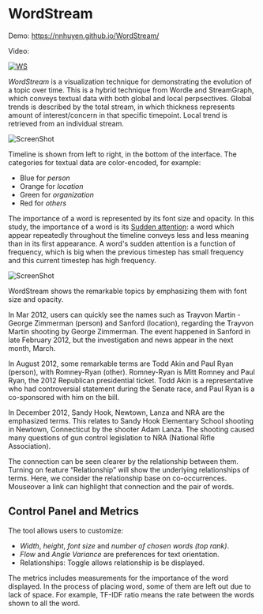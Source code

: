 # WordStream

Demo: https://nnhuyen.github.io/WordStream/



Video: 

[![WS](https://img.youtube.com/vi/DwaDMPhi2Ec/0.jpg)](https://www.youtube.com/watch?v=DwaDMPhi2Ec "Everything Is AWESOME")

*WordStream* is a visualization technique for demonstrating the evolution of a topic over time. This is a hybrid 
technique from Wordle and StreamGraph, which conveys textual data with both global and local perpsectives. Global trends
 is described by the total stream, in which thickness represents amount of interest/concern in that specific 
 timepoint. Local trend is retrieved from an individual stream. 
 
![ScreenShot](https://github.com/nnhuyen/WordStream/blob/master/images/Huffington.png)

Timeline is shown from 
left to right, in the bottom of the interface. The categories for textual data are color-encoded, for example:
- Blue for *person*
- Orange for *location*
- Green for *organization*
- Red for *others*

The importance of a word is represented by its font size and opacity. In this study, the importance of a word is its 
[Sudden 
attention](https://www.cs.uic.edu/~tdang/TimeArcs/EuroVis2016/TimeArcs_Dang_EuroVis2016.pdf): a word which appear repeatedly throughout the timeline conveys less and less meaning than in its first 
appearance. A word's sudden attention is a function of frequency, which is big when the previous timestep has small 
frequency and this current timestep has high frequency. 

![ScreenShot](https://github.com/nnhuyen/WordStream/blob/master/media/highlight.png)

WordStream shows the remarkable topics by emphasizing them with font size and opacity.  

In Mar 2012, users can quickly see the names such as Trayvon Martin - George Zimmerman (person) and Sanford (location), regarding the Trayvon Martin shooting by George Zimmerman. The event happened in Sanford in late February 2012, but the investigation and news appear in the next month, March.

In August 2012, some remarkable terms are Todd Akin and Paul Ryan (person), with Romney-Ryan (other). Romney-Ryan is Mitt Romney and Paul Ryan, the 2012 Republican presidential ticket. Todd Akin is a representative who had controversial statement during the Senate race, and Paul Ryan is a co-sponsored with him on the bill.

In December 2012, Sandy Hook, Newtown, Lanza and NRA are the emphasized terms. This relates to Sandy Hook Elementary School shooting in Newtown, Connecticut by the shooter Adam Lanza. The shooting caused many questions of gun control legislation to NRA (National Rifle Association).

The connection can be seen clearer by the relationship between them. Turning on feature “Relationship” will show the 
underlying relationships of terms. Here, we consider the relationship base on co-occurrences. Mouseover a link can highlight that connection and the pair of words.
 
 ## Control Panel and Metrics
 
 The tool allows users to customize:
  - *Width*, *height*, *font size* and *number of chosen words (top rank)*. 
  - *Flow* 
 and *Angle Variance* are preferences for text orientation.
 - Relationships: Toggle allows relationship is be displayed.
 
 The metrics includes measurements for the importance of the word displayed. In the process of placing word, some of 
 them are left out due to lack of space. For example, TF-IDF ratio means the rate between the words shown to all the 
 word. 
